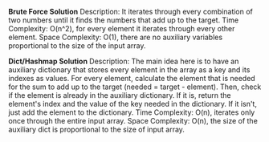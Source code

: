 **Brute Force Solution**
Description: It iterates through every combination of two numbers until it finds the numbers that add up to the target.
Time Complexity: O(n^2), for every element it iterates through every other element.
Space Complexity: O(1), there are no auxiliary variables proportional to the size of the input array.

**Dict/Hashmap Solution**
Description: The main idea here is to have an auxiliary dictionary that stores every element in the array as a key and its indexes as values. 
For every element, calculate the element that is needed for the sum to add up to the target (needed = target - element). 
Then, check if the element is already in the auxiliary dictionary. 
If it is, return the element's index and the value of the key needed in the dictionary. If it isn't, just add the element to the dictionary.
Time Complexity: O(n), iterates only once through the entire input array.
Space Complexity: O(n), the size of the auxiliary dict is proportional to the size of input array.

